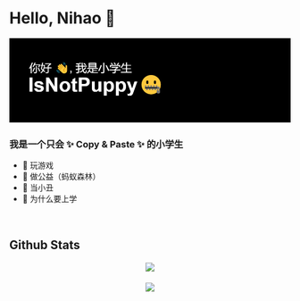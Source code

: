 # Hello, Nihao 👋
<img src="https://raw.githubusercontent.com/IsNotPuppy/IsNotPuppy/main/download.png" alt="banner that says Sarah hart Landolt - software developer, artist, designer">

### 我是一个只会 ✨ Copy & Paste ✨ 的小学生

- 🔭 玩游戏
- 🌱 做公益（蚂蚁森林）
- 🤡 当小丑
- 🤔 为什么要上学

<br/>  



## Github Stats  
<div align="center"><img src="https://github-readme-stats.vercel.app/api?username=IsNotPuppy&show_icons=true&count_private=true&hide_border=true" align="center" /></div>  

<br/>  

<div align="center">
<img src="https://komarev.com/ghpvc/?username=IsNotPuppy&&style=flat-square" align="center" />
</div>  
